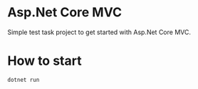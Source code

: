 # Asp.Net Core MVC

Simple test task project to get started with Asp.Net Core MVC.

# How to start

``` bash
dotnet run
```
